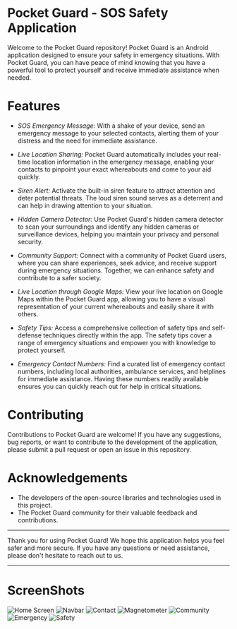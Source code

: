 # Pocket Guard - SOS Safety Application
Welcome to the Pocket Guard repository! Pocket Guard is an Android application designed to ensure your safety in emergency situations. 
With Pocket Guard, you can have peace of mind knowing that you have a powerful tool to protect yourself and receive immediate assistance when needed.

# Features
- *SOS Emergency Message:* With a shake of your device, send an emergency message to your selected contacts, alerting them of your distress and the need for immediate assistance.

- *Live Location Sharing:* Pocket Guard automatically includes your real-time location information in the emergency message, enabling your contacts to pinpoint your exact whereabouts and come to your aid quickly.

- *Siren Alert:* Activate the built-in siren feature to attract attention and deter potential threats. The loud siren sound serves as a deterrent and can help in drawing attention to your situation.

- *Hidden Camera Detector:* Use Pocket Guard's hidden camera detector to scan your surroundings and identify any hidden cameras or surveillance devices, helping you maintain your privacy and personal security.

- *Community Support:* Connect with a community of Pocket Guard users, where you can share experiences, seek advice, and receive support during emergency situations. Together, we can enhance safety and contribute to a safer society.

- *Live Location through Google Maps:* View your live location on Google Maps within the Pocket Guard app, allowing you to have a visual representation of your current whereabouts and easily share it with others.

- *Safety Tips:* Access a comprehensive collection of safety tips and self-defense techniques directly within the app. The safety tips cover a range of emergency situations and empower you with knowledge to protect yourself.

- *Emergency Contact Numbers:* Find a curated list of emergency contact numbers, including local authorities, ambulance services, and helplines for immediate assistance. Having these numbers readily available ensures you can quickly reach out for help in critical situations.

# Contributing
Contributions to Pocket Guard are welcome! If you have any suggestions, bug reports, or want to contribute to the development of the application, please submit a pull request or open an issue in this repository.

# Acknowledgements
- The developers of the open-source libraries and technologies used in this project.
- The Pocket Guard community for their valuable feedback and contributions.
---
Thank you for using Pocket Guard! We hope this application helps you feel safer and more secure. If you have any questions or need assistance, please don't hesitate to reach out to us.

---
# ScreenShots
![Home Screen](https://github.com/chetanmittal19/Pocket-Guard/assets/107939336/4cb3955a-2d17-4dfa-acdf-4bf5c2cfa816)
![Navbar](https://github.com/chetanmittal19/Pocket-Guard/assets/107939336/79c24ecd-536e-4957-8c6a-533d63f38fcd)
![Contact](https://github.com/chetanmittal19/Pocket-Guard/assets/107939336/15f02e45-d3e3-4fce-97bd-862d4b7f2155)
![Magnetometer](https://github.com/chetanmittal19/Pocket-Guard/assets/107939336/750b0fa0-1d30-49c8-be6b-8d7cffae17e9)
![Community](https://github.com/chetanmittal19/Pocket-Guard/assets/107939336/6f54aa01-fece-4024-bb18-361f0667845f)
![Emergency](https://github.com/chetanmittal19/Pocket-Guard/assets/107939336/a5b32d15-4d8e-4007-8dab-b14e164c3b71)
![Safety](https://github.com/chetanmittal19/Pocket-Guard/assets/107939336/cbea789d-bd88-470a-98ef-5f9794c75248)
